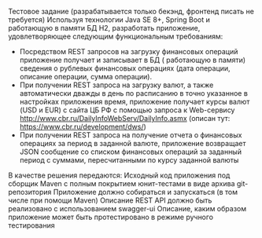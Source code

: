 Тестовое задание (разрабатывается только бекэнд, фронтенд писать не требуется)
Используя технологии Java SE 8+, Spring Boot и работающую в памяти БД H2, разработать приложение,
удовлетворяющее следующим функциональным требованиям:

- Посредством REST запросов на загрузку финансовых операций приложение получает и записывает в БД (
  работающую в памяти) сведения о рублевых финансовых операциях (дата операции, описание операции,
  сумма операции).
- При получении REST запроса на загрузку валют, а также автоматически дважды в день по расписанию в
  точно указанное в настройках приложения время, приложение получает курсы валют (USD и EUR) с сайта
  ЦБ РФ с помощью запроса к Web-сервису http://www.cbr.ru/DailyInfoWebServ/DailyInfo.asmx (описан
  тут: https://www.cbr.ru/development/dws/)
- При получении REST запроса на получение отчета о финансовых операциях за период в заданной валюте,
  приложение возвращает JSON сообщение со списком финансовых операций за заданный период с суммами,
  пересчитанными по курсу заданной валюты

В качестве решения передаются:
Исходный код приложения под сборщик Maven с полным покрытием юнит-тестами в виде архива
git-репозитория
Приложение должно собираться и запускаться (в том числе при помощи Maven)
Описание REST API должно быть реализовано с использованием swagger-ui
Описание, каким образом приложение может быть протестировано в режиме ручного тестирования
